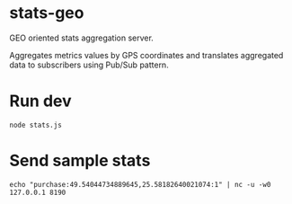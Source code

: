 # stats-geo
GEO oriented stats aggregation server.

Aggregates metrics values by GPS coordinates and translates aggregated data to subscribers using Pub/Sub pattern.

# Run dev
`node stats.js`

# Send sample stats
`echo "purchase:49.54044734889645,25.58182640021074:1" | nc -u -w0 127.0.0.1 8190`
